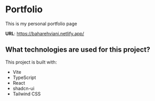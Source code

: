 # Portfolio

This is my personal portfolio page

**URL**: https://baharehviani.netlify.app/

## What technologies are used for this project?

This project is built with:

- Vite
- TypeScript
- React
- shadcn-ui
- Tailwind CSS